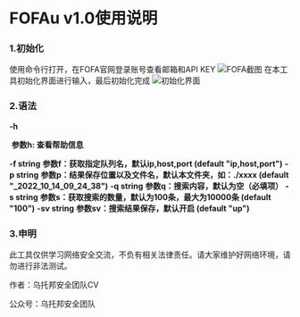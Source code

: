 # FOFAu v1.0使用说明

### 1.初始化

使用命令行打开，在FOFA官网登录账号查看邮箱和API KEY
![FOFA截图](https://user-images.githubusercontent.com/87813286/195744750-93f52ae1-5887-436c-8856-48ae589101b6.png)
在本工具初始化界面进行输入，最后初始化完成
![初始化界面](https://user-images.githubusercontent.com/87813286/195744780-96f4579c-431f-4d13-a683-48994bdf0ce8.png)

### 2.语法

  **-h**

​	**参数h: 查看帮助信息**

  **-f string**
        **参数f：获取指定队列名，默认ip,host,port (default "ip,host,port")**
  **-p string**
        **参数p：结果保存位置以及文件名，默认本文件夹，如：./xxxx (default "_2022_10_14_09_24_38")**
  **-q string**
        **参数q：搜索内容，默认为空（必填项）**
  **-s string**
        **参数s：获取搜索的数量，默认为100条，最大为10000条 (default "100")**
  **-sv string**
        **参数sv：搜索结果保存，默认开启 (default "up")**

### 3.申明

​	此工具仅供学习网络安全交流，不负有相关法律责任。请大家维护好网络环境，请勿进行非法测试。



作者：乌托邦安全团队CV

公众号：乌托邦安全团队
